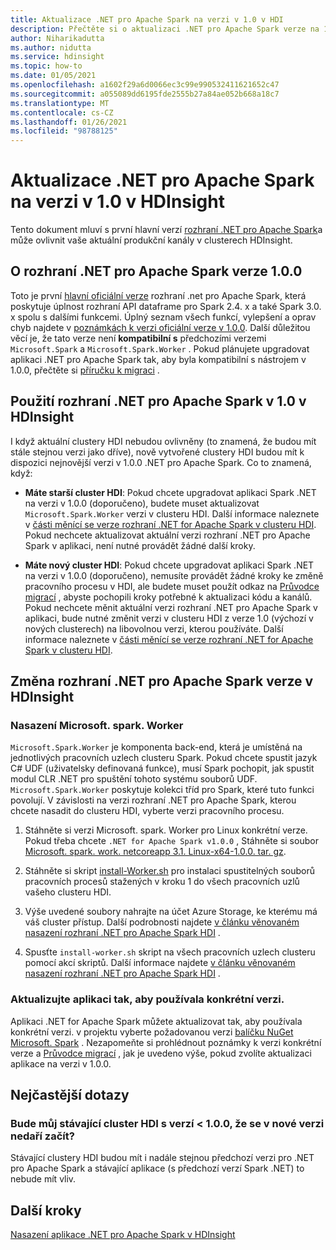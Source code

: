 ```yaml
---
title: Aktualizace .NET pro Apache Spark na verzi v 1.0 v HDI
description: Přečtěte si o aktualizaci .NET pro Apache Spark verze na 1,0 v HDI a o tom, jak to ovlivní váš stávající kód a clustery.
author: Niharikadutta
ms.author: nidutta
ms.service: hdinsight
ms.topic: how-to
ms.date: 01/05/2021
ms.openlocfilehash: a1602f29a6d0066ec3c99e990532411621652c47
ms.sourcegitcommit: a055089dd6195fde2555b27a84ae052b668a18c7
ms.translationtype: MT
ms.contentlocale: cs-CZ
ms.lasthandoff: 01/26/2021
ms.locfileid: "98788125"
---
```

# <a name="updating-net-for-apache-spark-to-version-v10--in-hdinsight"></a>Aktualizace .NET pro Apache Spark na verzi v 1.0 v HDInsight

Tento dokument mluví s první hlavní verzí [rozhraní .NET pro Apache Spark](https://github.com/dotnet/spark)a může ovlivnit vaše aktuální produkční kanály v clusterech HDInsight.

## <a name="about-net-for-apache-spark-version-100"></a>O rozhraní .NET pro Apache Spark verze 1.0.0

Toto je první [hlavní oficiální verze](https://github.com/dotnet/spark/releases/tag/v1.0.0) rozhraní .net pro Apache Spark, která poskytuje úplnost rozhraní API dataframe pro Spark 2.4. x a také Spark 3.0. x spolu s dalšími funkcemi. Úplný seznam všech funkcí, vylepšení a oprav chyb najdete v [poznámkách k verzi oficiální verze v 1.0.0](https://github.com/dotnet/spark/blob/master/docs/release-notes/1.0.0/release-1.0.0.md).
Další důležitou věcí je, že tato verze není **kompatibilní s** předchozími verzemi `Microsoft.Spark` a `Microsoft.Spark.Worker` . Pokud plánujete upgradovat aplikaci .NET pro Apache Spark tak, aby byla kompatibilní s nástrojem v 1.0.0, přečtěte si [příručku k migraci](https://github.com/dotnet/spark/blob/master/docs/migration-guide.md#upgrading-from-microsoftspark-0x-to-10) .

## <a name="using-net-for-apache-spark-v10-in-hdinsight"></a>Použití rozhraní .NET pro Apache Spark v 1.0 v HDInsight

I když aktuální clustery HDI nebudou ovlivněny (to znamená, že budou mít stále stejnou verzi jako dříve), nově vytvořené clustery HDI budou mít k dispozici nejnovější verzi v 1.0.0 .NET pro Apache Spark. Co to znamená, když:

- **Máte starší cluster HDI**: Pokud chcete upgradovat aplikaci Spark .NET na verzi v 1.0.0 (doporučeno), budete muset aktualizovat `Microsoft.Spark.Worker` verzi v clusteru HDI. Další informace naleznete v [části měnící se verze rozhraní .NET for Apache Spark v clusteru HDI](#changing-net-for-apache-spark-version-on-hdinsight).
Pokud nechcete aktualizovat aktuální verzi rozhraní .NET pro Apache Spark v aplikaci, není nutné provádět žádné další kroky.  

- **Máte nový cluster HDI**: Pokud chcete upgradovat aplikaci Spark .NET na verzi v 1.0.0 (doporučeno), nemusíte provádět žádné kroky ke změně pracovního procesu v HDI, ale budete muset použít odkaz na [Průvodce migrací](https://github.com/dotnet/spark/blob/master/docs/migration-guide.md#upgrading-from-microsoftspark-0x-to-10) , abyste pochopili kroky potřebné k aktualizaci kódu a kanálů.
Pokud nechcete měnit aktuální verzi rozhraní .NET pro Apache Spark v aplikaci, bude nutné změnit verzi v clusteru HDI z verze 1.0 (výchozí v nových clusterech) na libovolnou verzi, kterou používáte. Další informace naleznete v [části měnící se verze rozhraní .NET for Apache Spark v clusteru HDI](spark-dotnet-version-update.md#changing-net-for-apache-spark-version-on-hdinsight).  

## <a name="changing-net-for-apache-spark-version-on-hdinsight"></a>Změna rozhraní .NET pro Apache Spark verze v HDInsight

### <a name="deploy-microsoftsparkworker"></a>Nasazení Microsoft. spark. Worker

`Microsoft.Spark.Worker` je komponenta back-end, která je umístěná na jednotlivých pracovních uzlech clusteru Spark. Pokud chcete spustit jazyk C# UDF (uživatelsky definovaná funkce), musí Spark pochopit, jak spustit modul CLR .NET pro spuštění tohoto systému souborů UDF. `Microsoft.Spark.Worker` poskytuje kolekci tříd pro Spark, které tuto funkci povolují. V závislosti na verzi rozhraní .NET pro Apache Spark, kterou chcete nasadit do clusteru HDI, vyberte verzi pracovního procesu.

1. Stáhněte si verzi Microsoft. spark. Worker pro Linux konkrétní verze. Pokud třeba chcete `.NET for Apache Spark v1.0.0` , Stáhněte si soubor [Microsoft. spark. work. netcoreapp 3.1. Linux-x64-1.0.0. tar. gz](https://github.com/dotnet/spark/releases/tag/v1.0.0).  

2. Stáhněte si skript [install-Worker.sh](https://github.com/dotnet/spark/blob/master/deployment/install-worker.sh) pro instalaci spustitelných souborů pracovních procesů stažených v kroku 1 do všech pracovních uzlů vašeho clusteru HDI.  

3. Výše uvedené soubory nahrajte na účet Azure Storage, ke kterému má váš cluster přístup. Další podrobnosti najdete [v článku věnovaném nasazení rozhraní .NET pro Apache Spark HDI](/dotnet/spark/tutorials/hdinsight-deployment#upload-files-to-azure) .

4. Spusťte `install-worker.sh` skript na všech pracovních uzlech clusteru pomocí akcí skriptů. Další informace najdete [v článku věnovaném nasazení rozhraní .NET pro Apache Spark HDI](/dotnet/spark/tutorials/hdinsight-deployment#run-the-hdinsight-script-action) .

### <a name="update-your-application-to-use-specific-version"></a>Aktualizujte aplikaci tak, aby používala konkrétní verzi.

Aplikaci .NET for Apache Spark můžete aktualizovat tak, aby používala konkrétní verzi. v projektu vyberte požadovanou verzi [balíčku NuGet Microsoft. Spark](https://www.nuget.org/packages/Microsoft.Spark/) . Nezapomeňte si prohlédnout poznámky k verzi konkrétní verze a [Průvodce migrací](https://github.com/dotnet/spark/blob/master/docs/migration-guide.md#upgrading-from-microsoftspark-0x-to-10) , jak je uvedeno výše, pokud zvolíte aktualizaci aplikace na verzi v 1.0.0.

## <a name="faqs"></a>Nejčastější dotazy

### <a name="will-my-existing-hdi-cluster-with-version--100-start-failing-with-the-new-release"></a>Bude můj stávající cluster HDI s verzí < 1.0.0, že se v nové verzi nedaří začít?

Stávající clustery HDI budou mít i nadále stejnou předchozí verzi pro .NET pro Apache Spark a stávající aplikace (s předchozí verzí Spark .NET) to nebude mít vliv.

## <a name="next-steps"></a>Další kroky

[Nasazení aplikace .NET pro Apache Spark v HDInsight](/dotnet/spark/tutorials/hdinsight-deployment)